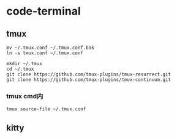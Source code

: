 # code-terminal

## tmux
```console
mv ~/.tmux.conf ~/.tmux.conf.bak
ln -s tmux.conf ~/.tmux.conf

mkdir ~/.tmux
cd ~/.tmux
git clone https://github.com/tmux-plugins/tmux-resurrect.git
git clone https://github.com/tmux-plugins/tmux-continuum.git
```

### tmux cmd内
```shell
tmux source-file ~/.tmux.conf
```

## kitty
